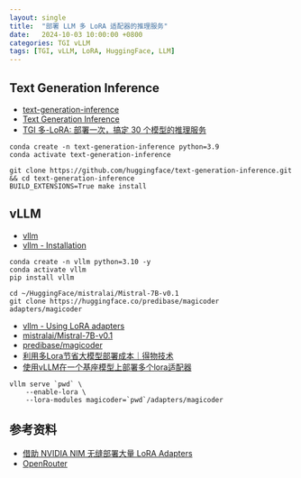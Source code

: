 ```yaml
---
layout: single
title:  "部署 LLM 多 LoRA 适配器的推理服务"
date:   2024-10-03 10:00:00 +0800
categories: TGI vLLM
tags: [TGI, vLLM, LoRA, HuggingFace, LLM]
---
```


## Text Generation Inference
- [text-generation-inference](https://github.com/huggingface/text-generation-inference)
- [Text Generation Inference](https://huggingface.co/docs/text-generation-inference/index)
- [TGI 多-LoRA: 部署一次，搞定 30 个模型的推理服务](https://huggingface.co/blog/zh/multi-lora-serving)

```shell
conda create -n text-generation-inference python=3.9
conda activate text-generation-inference

git clone https://github.com/huggingface/text-generation-inference.git && cd text-generation-inference
BUILD_EXTENSIONS=True make install
```


## vLLM

- [vllm](https://github.com/vllm-project/vllm)
- [vllm - Installation](https://docs.vllm.ai/en/stable/getting_started/installation.html)

```shell
conda create -n vllm python=3.10 -y
conda activate vllm
pip install vllm
```

```shell
cd ~/HuggingFace/mistralai/Mistral-7B-v0.1
git clone https://huggingface.co/predibase/magicoder adapters/magicoder
```

- [vllm - Using LoRA adapters](https://docs.vllm.ai/en/latest/models/lora.html)
- [mistralai/Mistral-7B-v0.1](https://huggingface.co/mistralai/Mistral-7B-v0.1)
- [predibase/magicoder](https://huggingface.co/predibase/magicoder)
- [利用多Lora节省大模型部署成本｜得物技术](https://cloud.tencent.com/developer/article/2446523)
- [使用vLLM在一个基座模型上部署多个lora适配器](https://new.qq.com/rain/a/20240805A01PGG00)
```shell
vllm serve `pwd` \
    --enable-lora \
    --lora-modules magicoder=`pwd`/adapters/magicoder
```


## 参考资料
- [借助 NVIDIA NIM 无缝部署大量 LoRA Adapters](https://developer.nvidia.com/zh-cn/blog/seamlessly-deploying-a-swarm-of-lora-adapters-with-nvidia-nim/)
- [OpenRouter](https://openrouter.ai/)
